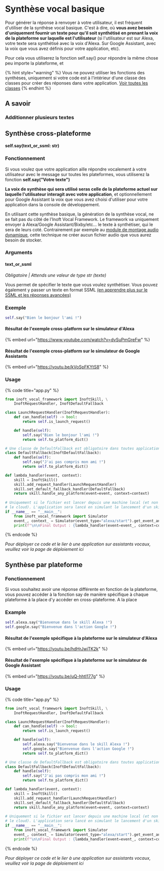 # Synthèse vocal basique

Pour générer la réponse à renvoyer à votre utilisateur, il est fréquent d'utiliser de la synthèse vocal basique. C'est à dire, où **vous avez besoin d'uniquement fournir un texte pour qu'il soit synthétisé en prenant la voix de la plateforme sur laquelle est l'utilisateur** \(si l'utilisateur est sur Alexa, votre texte sera synthétisé avec la voix d'Alexa. Sur Google Assistant, avec la voix que vous avez définis pour votre application, etc\).

Pour cela vous utiliserez la fonction self.say\(\) pour répondre la même chose peu importe la plateforme, et 

{% hint style="warning" %}
Vous ne pouvez utiliser les fonctions des synthèses, uniquement si votre code est à l'intérieur d'une classe des classes pour créer des réponses dans votre application. [Voir toutes les classes](../classes-et-application/resume-de-toutes-les-classes.md)
{% endhint %}

## A savoir

### Additionner plusieurs textes



## Synthèse cross-plateforme

#### **self.say\(text\_or\_ssml: str\)**

### Fonctionnement

Si vous voulez que votre application aille répondre vocalement à votre utilisateur avec le message sur toutes les plateformes, vous utiliserez la fonction **self.say\("Votre texte"\)**

**La voix de synthèse qui sera utilisé seras celle de la plateforme actuel sur laquelle l'utilisateur interagit avec votre application**, et optionnellement pour Google Assistant la voix que vous avez choisi d'utiliser pour votre application dans la console de développement.

En utilisant cette synthèse basique, la génération de la synthèse vocal, ne se fait pas du côté de l'Inoft Vocal Framework. Le framework va uniquement envoyer à Alexa/Google Assistant/Bixby/etc... le texte à synthétiser, qui le sera de leurs coté. Contrairement par exemple au [module de montage audio dynamique](montage-audio-dynamique.md), cette technique ne créer aucun fichier audio que vous aurez besoin de stocker.

### Arguments

#### **text\_or\_ssml**

_Obligatoire \| Attends une valeur de type str \(texte\)_

Vous permet de spécifier le texte que vous voulez synthétiser. Vous pouvez également y passer un texte en format SSML [\(en apprendre plus sur le SSML et les réponses avancées\)](reponses-avancees-and-ssml/)

### Exemple

```python
self.say("Bien le bonjour l'ami !")
```

#### Résultat de l'exemple cross-platform sur le simulateur d'Alexa

{% embed url="https://www.youtube.com/watch?v=dvSuPmGreFw" %}

#### Résultat de l'exemple cross-platform sur le simulateur de Google Assistants

{% embed url="https://youtu.be/kVoSpFKYtS8" %}

### Usage

{% code title="app.py" %}
```python
from inoft_vocal_framework import InoftSkill, \
    InoftRequestHandler, InoftDefaultFallback

class LaunchRequestHandler(InoftRequestHandler):
    def can_handle(self) -> bool:
        return self.is_launch_request()

    def handle(self):
        self.say("Bien le bonjour l'ami !")
        return self.to_platform_dict()

# Une classe de DefaultFallback est obligatoire dans toutes applications
class DefaultFallback(InoftDefaultFallback):
    def handle(self):
        self.say("J'ai pas compris mon ami !")
        return self.to_platform_dict()

def lambda_handler(event, context):
    skill = InoftSkill()
    skill.add_request_handler(LaunchRequestHandler)
    skill.set_default_fallback_handler(DefaultFallback)
    return skill.handle_any_platform(event=event, context=context)
    
# Uniquement si le fichier est lancer depuis une machine local (et non sur
# le cloud). L'application sera lancé en simulant le lancement d'un skill Alexa.
if __name__ == "__main__":
    from inoft_vocal_framework import Simulator
    event_, context_ = Simulator(event_type="alexa/start").get_event_and_context()
    print(f"\n\nFinal Output : {lambda_handler(event=event_, context=context_)}")
```
{% endcode %}

_Pour déployer ce code et le lier à une application sur assistants vocaux, veuillez voir la page de déploiement ici_

## Synthèse par plateforme

### Fonctionnement

Si vous souhaitez avoir une réponse différente en fonction de la plateforme, vous pouvez accéder à la fonction say de manière spécifique à chaque plateforme à la place d'y accéder en cross-plateforme. A la place  

### Example

```python
self.alexa.say("Bienvenue dans le skill Alexa !")
self.google.say("Bienvenue dans l'action Google !")
```

#### Résultat de l'exemple spécifique à la plateforme sur le simulateur d'Alexa

{% embed url="https://youtu.be/hdHrJwiTK2k" %}

#### Résultat de l'exemple spécifique à la plateforme sur le simulateur de Google Assistant

{% embed url="https://youtu.be/uQ-hhtI177g" %}

### Usage

{% code title="app.py" %}
```python
from inoft_vocal_framework import InoftSkill, \
    InoftRequestHandler, InoftDefaultFallback

class LaunchRequestHandler(InoftRequestHandler):
    def can_handle(self) -> bool:
        return self.is_launch_request()

    def handle(self):
        self.alexa.say("Bienvenue dans le skill Alexa !")
        self.google.say("Bienvenue dans l'action Google !")
        return self.to_platform_dict()

# Une classe de DefaultFallback est obligatoire dans toutes applications
class DefaultFallback(InoftDefaultFallback):
    def handle(self):
        self.say("J'ai pas compris mon ami !")
        return self.to_platform_dict()

def lambda_handler(event, context):
    skill = InoftSkill()
    skill.add_request_handler(LaunchRequestHandler)
    skill.set_default_fallback_handler(DefaultFallback)
    return skill.handle_any_platform(event=event, context=context)
    
# Uniquement si le fichier est lancer depuis une machine local (et non sur
# le cloud). L'application sera lancé en simulant le lancement d'un skill Alexa.
if __name__ == "__main__":
    from inoft_vocal_framework import Simulator
    event_, context_ = Simulator(event_type="alexa/start").get_event_and_context()
    print(f"\n\nFinal Output : {lambda_handler(event=event_, context=context_)}")
```
{% endcode %}

_Pour déployer ce code et le lier à une application sur assistants vocaux, veuillez voir la page de déploiement ici_

